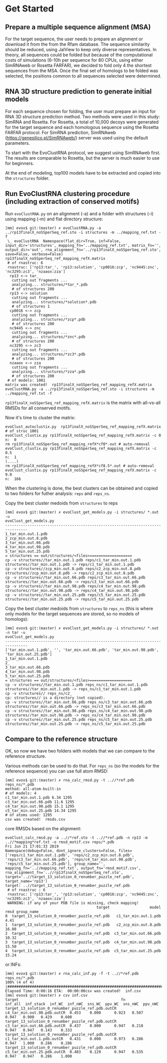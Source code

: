 # Get Started

Prepare a multiple sequence alignment (MSA)
-------------------------------------------

For the target sequence, the user needs to prepare an alignment or download it from the from the Rfam database. The sequence similarity should be reduced, using JalView to keep only diverse representatives. In theory, all sequences could be folded but because of the computational costs of simulations (6-10h per sequence for 80 CPUs, using either SimRNAweb or Rosetta FARFAR), we decided to fold only 4 the shortest sequences from the MSA. Once the final set of homologs to be folded was selected, the positions common to all sequences selected were determined.

RNA 3D structure prediction to generate initial models
-------------------------------------------

For each sequence chosen for folding, the user must prepare an input for RNA 3D structure prediction method. Two methods were used in this study: SimRNA and Rosetta. For Rosetta, a total of 10,000 decoys were generated for the target sequence and each homologous sequence using the Rosetta FARFAR protocol. For SimRNA prediction, SimRNAweb (https://genesilico.pl/SimRNAweb/) server was used using the default parameters.

To start with the EvoClustRNA protocol, we suggest using SimRNAweb first. The results are comparable to Rosetta, but the server is much easier to use for beginners.

At the end of modeling, top100 models have to be extracted and copied into the ```structures``` folder.

Run EvoClustRNA clustering procedure (including extraction of conserved motifs)
-------------------------------------------------------------------------------------

Run ```evoClustRNA.py``` on an alignment (-a) and a folder with structures (-i) using mapping (-m) and flat directory structure:

    [mm] evox$ git:(master) ✗ evoClustRNA.py -a ../rp13finalX_noSSperSeq_ref.sto -i structures -m ../mapping_ref.txt -f
     \_ evoClustRNA  Namespace(flat_dir=True, inf=False, input_dir='structures', mapping_fn='../mapping_ref.txt', matrix_fn='', output_dir='out', rna_alignment_fn='../rp13finalX_noSSperSeq_ref.sto', save=False, verbose=False)
    rp13finalX_noSSperSeq_ref_mapping_refX.matrix
     # of rnastruc: 6
     rnastruc: ['rp13:tar_', 'rp13:solution', 'cp0016:zcp', 'nc9445:znc', 'nc3295:zc3', 'nzaaox:zza']
      rp13 <-> tar_
       cutting out fragments ...
       analyzing... structures/*tar_*.pdb
       # of structures 200
      rp13 <-> solution
       cutting out fragments ...
       analyzing... structures/*solution*.pdb
       # of structures 1
      cp0016 <-> zcp
       cutting out fragments ...
       analyzing... structures/*zcp*.pdb
       # of structures 200
      nc9445 <-> znc
       cutting out fragments ...
       analyzing... structures/*znc*.pdb
       # of structures 200
      nc3295 <-> zc3
       cutting out fragments ...
       analyzing... structures/*zc3*.pdb
       # of structures 200
      nzaaox <-> zza
       cutting out fragments ...
       analyzing... structures/*zza*.pdb
       # of structures 200
     # of models: 1001
    matrix was created!  rp13finalX_noSSperSeq_ref_mapping_refX.matrix
    evoClustRNA.py -a ../rp13finalX_noSSperSeq_ref.sto -i structures -m ../mapping_ref.txt -f

`rp13finalX_noSSperSeq_ref_mapping_refX.matrix` is the matrix with all-vs-all RMSDs for all conserved motifs.

Now it's time to cluster the matrix:

    evoClust_autoclustix.py  rp13finalX_noSSperSeq_ref_mapping_refX.matrix
    # of struc 1001
    evoClust_clustix.py rp13finalX_noSSperSeq_ref_mapping_refX.matrix -c 0
    n:  0
    rm rp13finalX_noSSperSeq_ref_mapping_refX*cf0*.out # auto-removal
    evoClust_clustix.py rp13finalX_noSSperSeq_ref_mapping_refX.matrix -c 0.5
    n:  1
    (....)
    rm rp13finalX_noSSperSeq_ref_mapping_refX*cf8.5*.out # auto-removal
    evoClust_clustix.py rp13finalX_noSSperSeq_ref_mapping_refX.matrix -c 9.0
    n:  166

When the clustering is done, the best clusters can be obtained and copied to two folders for futher analysis: `reps` and `reps_ns`.

Copy the best cluster medoids from `structures` to reps

    [mm] evox$ git:(master) ✗ evoClust_get_models.py -i structures/ *.out -u
    evoClust_get_models.py
    --------------------------------------------------------------------------------
    1_tar_min.out.1.pdb
    2_zcp_min.out.8.pdb
    3_tar_min.out.66.pdb
    4_tar_min.out.98.pdb
    5_tar_min.out.25.pdb
    = structures == out/structures/<files>===================
    cp -v structures//tar_min.out.1.pdb reps/c1_tar_min.out.1.pdb
    structures//tar_min.out.1.pdb -> reps/c1_tar_min.out.1.pdb
    cp -v structures//zcp_min.out.8.pdb reps/c2_zcp_min.out.8.pdb
    structures//zcp_min.out.8.pdb -> reps/c2_zcp_min.out.8.pdb
    cp -v structures//tar_min.out.66.pdb reps/c3_tar_min.out.66.pdb
    structures//tar_min.out.66.pdb -> reps/c3_tar_min.out.66.pdb
    cp -v structures//tar_min.out.98.pdb reps/c4_tar_min.out.98.pdb
    structures//tar_min.out.98.pdb -> reps/c4_tar_min.out.98.pdb
    cp -v structures//tar_min.out.25.pdb reps/c5_tar_min.out.25.pdb
    structures//tar_min.out.25.pdb -> reps/c5_tar_min.out.25.pdb

Copy the best cluster medoids from `structures` to `reps_ns` (this is where only models for the target sequences are stored, so no models of homologs):

    [mm] evox$ git:(master) ✗ evoClust_get_models.py -i structures/ *.out -n tar -u
    evoClust_get_models.py
    --------------------------------------------------------------------------------
    ['tar_min.out.1.pdb', '', 'tar_min.out.66.pdb', 'tar_min.out.98.pdb', 'tar_min.out.25.pdb']
    1_tar_min.out.1.pdb
    2_
    3_tar_min.out.66.pdb
    4_tar_min.out.98.pdb
    5_tar_min.out.25.pdb
    = structures == out/structures/<files>===================
    cp -v structures//tar_min.out.1.pdb reps_ns/c1_tar_min.out.1.pdb
    structures//tar_min.out.1.pdb -> reps_ns/c1_tar_min.out.1.pdb
    cp -v structures// reps_ns/c2_
    cp: structures// is a directory (not copied).
    cp -v structures//tar_min.out.66.pdb reps_ns/c3_tar_min.out.66.pdb
    structures//tar_min.out.66.pdb -> reps_ns/c3_tar_min.out.66.pdb
    cp -v structures//tar_min.out.98.pdb reps_ns/c4_tar_min.out.98.pdb
    structures//tar_min.out.98.pdb -> reps_ns/c4_tar_min.out.98.pdb
    cp -v structures//tar_min.out.25.pdb reps_ns/c5_tar_min.out.25.pdb
    structures//tar_min.out.25.pdb -> reps_ns/c5_tar_min.out.25.pdb

## Compare to the reference structure

OK, so now we have two folders with models that we can compare to the reference structure.

Various methods can be used to do that. For `reps_ns` (so the models for the reference sequence) you can use full atom RMSD:

    [mm] evox$ git:(master) ✗ rna_calc_rmsd.py -t ..//*ref.pdb reps_ns/*.pdb
    method: all-atom-built-in
    # of models: 4
    c1_tar_min.out.1.pdb 6.34 1295
    c3_tar_min.out.66.pdb 11.6 1295
    c4_tar_min.out.98.pdb 15.1 1295
    c5_tar_min.out.25.pdb 14.34 1295
    # of atoms used: 1295
    csv was created!  rmsds.csv

core RMSDs based on the alignment:

    evoClust_calc_rmsd.py -a ..//*ref.sto -t ..//*ref.pdb -n rp13 -m ..//*mapping*ref.txt -o rmsd_motif.csv reps/*.pdb
    Fri Jun 21 17:01:33 2019
    Namespace(debug=False, dont_ignore_clusters=False, files=['reps/c1_tar_min.out.1.pdb', 'reps/c2_zcp_min.out.8.pdb', 'reps/c3_tar_min.out.66.pdb', 'reps/c4_tar_min.out.98.pdb', 'reps/c5_tar_min.out.25.pdb'], group_name='', mapping_fn='..//mapping_ref.txt', output_fn='rmsd_motif.csv', rna_alignment_fn='..//rp13finalX_noSSperSeq_ref.sto', target='..//target_13_solution_0_renumber_puzzle_ref.pdb', target_name='rp13')
    target: ..//target_13_solution_0_renumber_puzzle_ref.pdb
     # of rnastruc : 6
     rnastruc: ['rp13:tar_', 'rp13:solution', 'cp0016:zcp', 'nc9445:znc', 'nc3295:zc3', 'nzaaox:zza']
     WARNING: if any of your PDB file is missing, check mapping!
                                             target                  model   rmsd group_name
    0  target_13_solution_0_renumber_puzzle_ref.pdb   c1_tar_min.out.1.pdb   4.41
    1  target_13_solution_0_renumber_puzzle_ref.pdb   c2_zcp_min.out.8.pdb  16.08
    2  target_13_solution_0_renumber_puzzle_ref.pdb  c3_tar_min.out.66.pdb  10.32
    3  target_13_solution_0_renumber_puzzle_ref.pdb  c4_tar_min.out.98.pdb  15.50
    4  target_13_solution_0_renumber_puzzle_ref.pdb  c5_tar_min.out.25.pdb  15.24

or INFs:

    [mm] evox$ git:(master) ✗ rna_calc_inf.py -f -t ..//*ref.pdb reps_ns/*.pdb
    100% (4 of 4) |###########################################################################################################################################################################| Elapsed Time: 0:00:16 ETA:  00:00:00csv was created!  inf.csv
    [mm] evox$ git:(master) ✗ csv inf.csv
    target                                              fn                           inf_all  inf_stack  inf_WC  inf_nWC  sns_WC  ppv_WC  sns_nWC  ppv_nWC
    target_13_solution_0_renumber_puzzle_ref.pdb.outCR  c4_tar_min.out.98.pdb.outCR  0.453    0.000      0.923   0.507    0.947   0.900   0.429    0.600
    target_13_solution_0_renumber_puzzle_ref.pdb.outCR  c3_tar_min.out.66.pdb.outCR  0.437    0.000      0.947   0.218    0.947   0.947   0.143    0.333
    target_13_solution_0_renumber_puzzle_ref.pdb.outCR  c1_tar_min.out.1.pdb.outCR   0.431    0.000      0.973   0.286    0.947   1.000   0.286    0.286
    target_13_solution_0_renumber_puzzle_ref.pdb.outCR  c5_tar_min.out.25.pdb.outCR  0.483    0.129      0.947   0.535    0.947   0.947   0.286    1.000
